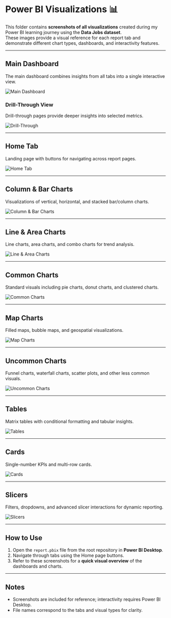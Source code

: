 # Power BI Visualizations 📊

This folder contains **screenshots of all visualizations** created during my Power BI learning journey using the **Data Jobs dataset**.  
These images provide a visual reference for each report tab and demonstrate different chart types, dashboards, and interactivity features.

---

## Main Dashboard
The main dashboard combines insights from all tabs into a single interactive view.

![Main Dashboard](../visualisations_screeenshots/main_dashboard.png)

### Drill-Through View
Drill-through pages provide deeper insights into selected metrics.

![Drill-Through](visualisations/01_MainDashboard_DrillDown.png)

---

## Home Tab
Landing page with buttons for navigating across report pages.

![Home Tab](visualisations/02_HomeTab.png)

---

## Column & Bar Charts
Visualizations of vertical, horizontal, and stacked bar/column charts.

![Column & Bar Charts](visualisations/03_ColumnBarCharts.png)

---

## Line & Area Charts
Line charts, area charts, and combo charts for trend analysis.

![Line & Area Charts](visualisations/04_LineAreaCharts.png)

---

## Common Charts
Standard visuals including pie charts, donut charts, and clustered charts.

![Common Charts](visualisations/05_CommonCharts.png)

---

## Map Charts
Filled maps, bubble maps, and geospatial visualizations.

![Map Charts](visualisations/06_MapCharts.png)

---

## Uncommon Charts
Funnel charts, waterfall charts, scatter plots, and other less common visuals.

![Uncommon Charts](visualisations/07_UncommonCharts.png)

---

## Tables
Matrix tables with conditional formatting and tabular insights.

![Tables](visualisations/08_Tables.png)

---

## Cards
Single-number KPIs and multi-row cards.

![Cards](visualisations/09_Cards.png)

---

## Slicers
Filters, dropdowns, and advanced slicer interactions for dynamic reporting.

![Slicers](visualisations/10_Slicers.png)

---

## How to Use
1. Open the `report.pbix` file from the root repository in **Power BI Desktop**.  
2. Navigate through tabs using the Home page buttons.  
3. Refer to these screenshots for a **quick visual overview** of the dashboards and charts.  

---

## Notes
- Screenshots are included for reference; interactivity requires Power BI Desktop.  
- File names correspond to the tabs and visual types for clarity.  
